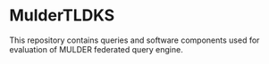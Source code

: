 # MulderTLDKS
This repository contains queries and software components used for evaluation of MULDER federated query engine.
